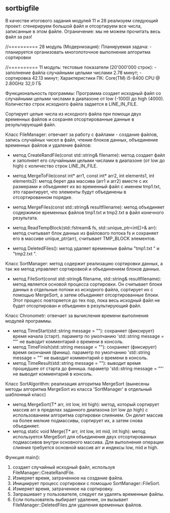 ## sortbigfile

В качестве итогового задания модулей 11 и 28 реализуем следующий проект: 
сгенерируем большой файл и отсортируем все числа, записанные в этом файле.
Ограничение: мы не можем прочитать весь файл за раз!

//==========
28 модуль (Модернизация):
Планируемая задача: 
	- планируется организовать многопоточное выполнение алгоритма сортировки

//==========
11 модуль:
тестовые показатели (20'000'000 строк): 
	- заполнение файла случайными целыми числами 2.78 минут;
	- сортировка 42.13 минут;
Характеристики ПК: 
	Core(TM) i5-8400 CPU @ 2.80GHz
	32,0 ГБ



Функциональность программы:
Программа создает исходный файл со случайными целыми числами в диапазоне 
от low (-1000) до high (4000). Количество строк исходного файла задается 
в LINE_IN_FILE. 

Сортирует целые числа из исходного файла при помощи двух временных файлов 
и сохраняя отсортированные данные в результирующий файл.

Класс FileManager: отвечает за работу с файлами  - создание файлов, запись 
случайных чисел в файл, чтение блоков данных, объединение временных файлов
и удаление файлов:
- метод CreateRandFile(const std::string& filename): метод создает файл 
  и заполняет его случайными целыми числами в диапазоне (от low до high) с
  количество строк LINE_IN_FILE.
				   
- метод MergeToFile(const int* arr1, const int* arr2, int elements1, int elements2): 
  метод берет два массива (arr1 и arr2) вместе с их размерами и объединяет
  их во временный файл с именем tmp1.txt, это гарантирует, что элементы будут
  объединены в отсортированном порядке.				   
- метод MergeFiles(const std::string& resultfilename): метод объединяет содержимое 
  временных файлов tmp1.txt и tmp2.txt в файл конечного результата.				   
- метод ReadTempBlock(std::fstream& fs, std::unique_ptr<int[]>& arr):
  метод считывает блок данных из файлового потока fs и сохраняет его в
  массиве unique_ptr(arr), считывает TMP_BLOCK элементов.
- метод DeletedFiles(): метод удаляет временные файлы "tmp1.txt " и "tmp2.txt ".


Класс SortManager: метод содержит реализацию сортировки данных, а так же 
метод управляет сортировкой и объединением блоков данных.
- метод FileSort(const std::string& filename, std::string& resultfilename):
  метод является основой процесса сортировки. Он считывает блоки данных в отдельные
  потоки из исходного файла, сортирует их с помощью MergeSort, а затем объединяет
  отсортированные блоки. Этот процесс повторяется до тех пор, пока весь
  исходный файл не будет отсортирован и объединен в результирующий файл.
  
  
Класс Chronometr: отвечает за вычисления времени выполнения модулей программы.
- метод TimeStart(std::string message = ""): сохраняет (фиксирует) время начала (старт). 
  параметр по умолчанию 'std::string message = ""' не выводит комментарий о времени в консоль.
- метод TimeFinish(std::string message = ""): сохраняет (фиксирует) время окончания (финиш). 
  параметр по умолчанию 'std::string message = ""' не выводит комментарий о времени в консоль.
- метод TimeResult(std::string message = ""): выводит время прошедшее от старта до финиша. 
  параметр 'std::string message = ""' не выводит комментарий в консоль.
  
  
Класс SortAlgorithm: реализация алгоритма MergeSort
(вынесены методы алгоритма MergeSort из класса 'SortManager' в отдельный шаблонный класс)
- метод MergeSort(T* arr, int low, int high): метод, который
  сортирует массив arr в пределах заданного диапазона (от low до high) с
  использованием алгоритма сортировки слиянием. Он делит массив на более
  мелкие подмассивы, сортирует их, а затем снова объединяет.				   
- метод static void Merge(T* arr, int low, int mid, int high):
  метод используется MergeSort для объединения двух отсортированных подмассивов
  внутри основного массива. Для выполнения операции слияния требуется основной 
  массив arr и индексы low, mid и high.


Функция main():
1. создает случайный исходный файл, используя FileManager::CreateRandFile.
2. Измеряет время, затраченное на создание файла.
3. Инициирует процесс сортировки с помощью SortManager::FileSort.
4. Измеряет время, затраченное на сортировку.
5. Запрашивает у пользователя, следует ли удалять временные файлы.
6. Если пользователь выбирает удаление, он вызывает FileManager::DeletedFiles 
	для удаления временных файлов.